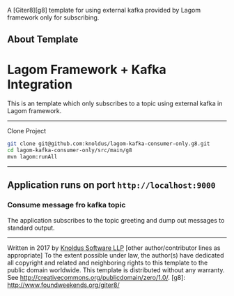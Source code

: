 A [Giter8][g8] template for using external kafka provided by Lagom framework only for subscribing.

About Template
----------------------
# Lagom Framework + Kafka Integration

 This is an template which only subscribes to a topic using external kafka in Lagom framework.

 ---

 Clone Project

 ```bash
 git clone git@github.com:knoldus/lagom-kafka-consumer-only.g8.git
 cd lagom-kafka-consumer-only/src/main/g8
 mvn lagom:runAll

 ```
 ---
## Application runs on port `http://localhost:9000`

### Consume message fro kafka topic

The application subscribes to the topic greeting and dump out messages to standard output.

----------------
Written in 2017​ by [Knoldus Software LLP](http://knoldus.com)
[other author/contributor lines as appropriate]
To the extent possible under law, the author(s) have dedicated all copyright and
related
and neighboring rights to this template to the public domain worldwide.
This template is distributed without any warranty. See
<http://creativecommons.org/publicdomain/zero/1.0/>.
[g8]: http://www.foundweekends.org/giter8/
